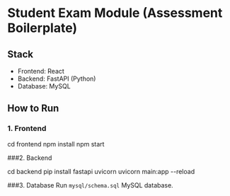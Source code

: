 # Student Exam Module (Assessment Boilerplate)

## Stack
- Frontend: React
- Backend: FastAPI (Python)
- Database: MySQL

## How to Run

### 1. Frontend
cd frontend
npm install
npm start

###2. Backend

cd backend
pip install fastapi uvicorn
uvicorn main:app --reload

###3. Database
Run `mysql/schema.sql` MySQL database.
